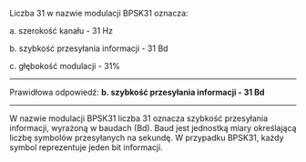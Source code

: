 Liczba 31 w nazwie modulacji BPSK31 oznacza:

a. szerokość kanału - 31 Hz

b. szybkość przesyłania informacji - 31 Bd

c. głębokość modulacji - 31%

---

Prawidłowa odpowiedź: **b. szybkość przesyłania informacji - 31 Bd**

---

W nazwie modulacji BPSK31 liczba 31 oznacza szybkość przesyłania informacji, wyrażoną w baudach (Bd).
Baud jest jednostką miary określającą liczbę symbolów przesyłanych na sekundę. 
W przypadku BPSK31, każdy symbol reprezentuje jeden bit informacji.
